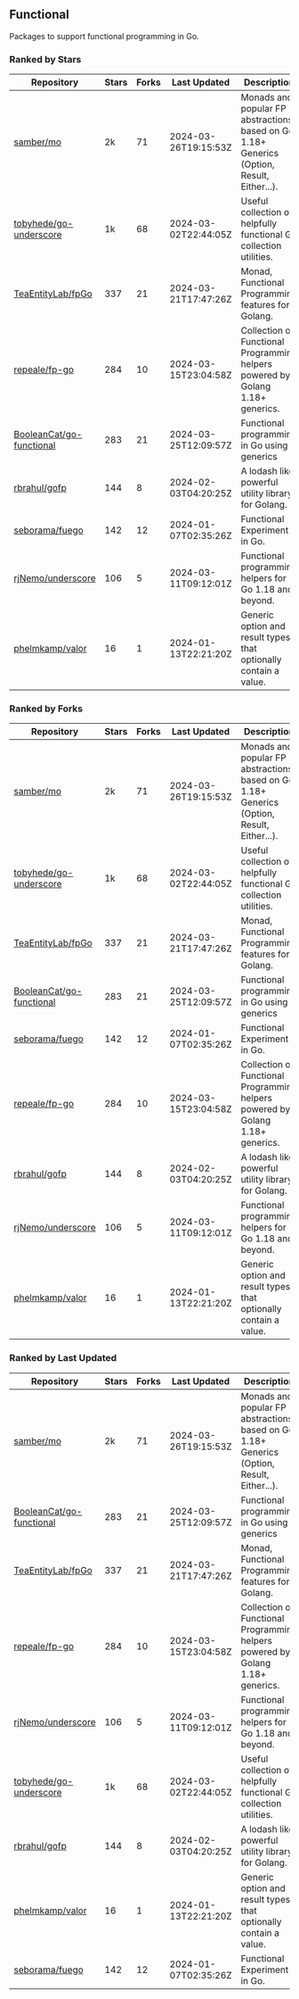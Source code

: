 ## Functional

Packages to support functional programming in Go.

### Ranked by Stars

| Repository | Stars | Forks | Last Updated | Description | 
|------------|-------|-------|--------------|-------------|
| [samber/mo](https://github.com/samber/mo) | 2k | 71 | 2024-03-26T19:15:53Z |  Monads and popular FP abstractions, based on Go 1.18+ Generics (Option, Result, Either...). |
| [tobyhede/go-underscore](https://github.com/tobyhede/go-underscore) | 1k | 68 | 2024-03-02T22:44:05Z |  Useful collection of helpfully functional Go collection utilities. |
| [TeaEntityLab/fpGo](https://github.com/TeaEntityLab/fpGo) | 337 | 21 | 2024-03-21T17:47:26Z |  Monad, Functional Programming features for Golang. |
| [repeale/fp-go](https://github.com/repeale/fp-go) | 284 | 10 | 2024-03-15T23:04:58Z |  Collection of Functional Programming helpers powered by Golang 1.18+ generics. |
| [BooleanCat/go-functional](https://github.com/BooleanCat/go-functional) | 283 | 21 | 2024-03-25T12:09:57Z |  Functional programming in Go using generics |
| [rbrahul/gofp](https://github.com/rbrahul/gofp) | 144 | 8 | 2024-02-03T04:20:25Z |  A lodash like powerful utility library for Golang. |
| [seborama/fuego](https://github.com/seborama/fuego) | 142 | 12 | 2024-01-07T02:35:26Z |  Functional Experiment in Go. |
| [rjNemo/underscore](https://github.com/rjNemo/underscore) | 106 | 5 | 2024-03-11T09:12:01Z |  Functional programming helpers for Go 1.18 and beyond. |
| [phelmkamp/valor](https://github.com/phelmkamp/valor) | 16 | 1 | 2024-01-13T22:21:20Z |  Generic option and result types that optionally contain a value. |

### Ranked by Forks

| Repository | Stars | Forks | Last Updated | Description | 
|------------|-------|-------|--------------|-------------|
| [samber/mo](https://github.com/samber/mo) | 2k | 71 | 2024-03-26T19:15:53Z |  Monads and popular FP abstractions, based on Go 1.18+ Generics (Option, Result, Either...). |
| [tobyhede/go-underscore](https://github.com/tobyhede/go-underscore) | 1k | 68 | 2024-03-02T22:44:05Z |  Useful collection of helpfully functional Go collection utilities. |
| [TeaEntityLab/fpGo](https://github.com/TeaEntityLab/fpGo) | 337 | 21 | 2024-03-21T17:47:26Z |  Monad, Functional Programming features for Golang. |
| [BooleanCat/go-functional](https://github.com/BooleanCat/go-functional) | 283 | 21 | 2024-03-25T12:09:57Z |  Functional programming in Go using generics |
| [seborama/fuego](https://github.com/seborama/fuego) | 142 | 12 | 2024-01-07T02:35:26Z |  Functional Experiment in Go. |
| [repeale/fp-go](https://github.com/repeale/fp-go) | 284 | 10 | 2024-03-15T23:04:58Z |  Collection of Functional Programming helpers powered by Golang 1.18+ generics. |
| [rbrahul/gofp](https://github.com/rbrahul/gofp) | 144 | 8 | 2024-02-03T04:20:25Z |  A lodash like powerful utility library for Golang. |
| [rjNemo/underscore](https://github.com/rjNemo/underscore) | 106 | 5 | 2024-03-11T09:12:01Z |  Functional programming helpers for Go 1.18 and beyond. |
| [phelmkamp/valor](https://github.com/phelmkamp/valor) | 16 | 1 | 2024-01-13T22:21:20Z |  Generic option and result types that optionally contain a value. |

### Ranked by Last Updated

| Repository | Stars | Forks | Last Updated | Description | 
|------------|-------|-------|--------------|-------------|
| [samber/mo](https://github.com/samber/mo) | 2k | 71 | 2024-03-26T19:15:53Z |  Monads and popular FP abstractions, based on Go 1.18+ Generics (Option, Result, Either...). |
| [BooleanCat/go-functional](https://github.com/BooleanCat/go-functional) | 283 | 21 | 2024-03-25T12:09:57Z |  Functional programming in Go using generics |
| [TeaEntityLab/fpGo](https://github.com/TeaEntityLab/fpGo) | 337 | 21 | 2024-03-21T17:47:26Z |  Monad, Functional Programming features for Golang. |
| [repeale/fp-go](https://github.com/repeale/fp-go) | 284 | 10 | 2024-03-15T23:04:58Z |  Collection of Functional Programming helpers powered by Golang 1.18+ generics. |
| [rjNemo/underscore](https://github.com/rjNemo/underscore) | 106 | 5 | 2024-03-11T09:12:01Z |  Functional programming helpers for Go 1.18 and beyond. |
| [tobyhede/go-underscore](https://github.com/tobyhede/go-underscore) | 1k | 68 | 2024-03-02T22:44:05Z |  Useful collection of helpfully functional Go collection utilities. |
| [rbrahul/gofp](https://github.com/rbrahul/gofp) | 144 | 8 | 2024-02-03T04:20:25Z |  A lodash like powerful utility library for Golang. |
| [phelmkamp/valor](https://github.com/phelmkamp/valor) | 16 | 1 | 2024-01-13T22:21:20Z |  Generic option and result types that optionally contain a value. |
| [seborama/fuego](https://github.com/seborama/fuego) | 142 | 12 | 2024-01-07T02:35:26Z |  Functional Experiment in Go. |

